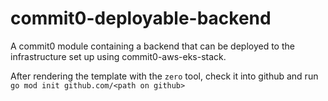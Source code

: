 # commit0-deployable-backend
A commit0 module containing a backend that can be deployed to the infrastructure set up using commit0-aws-eks-stack.

After rendering the template with the `zero` tool, check it into github and run `go mod init github.com/<path on github>`
